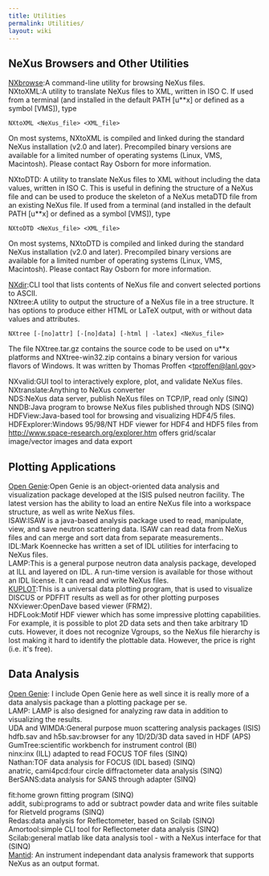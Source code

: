 ```yaml
---
title: Utilities
permalink: Utilities/
layout: wiki
---
```


NeXus Browsers and Other Utilities
----------------------------------

[NXbrowse](NXbrowse "wikilink"):A command-line utility for browsing NeXus files.  
NXtoXML:A utility to translate NeXus files to XML, written in ISO C. If used from a terminal (and installed in the default PATH \[u\*\*x\] or defined as a symbol \[VMS\]), type  

<!-- -->

    NXtoXML <NeXus_file> <XML_file>

  
On most systems, NXtoXML is compiled and linked during the standard
NeXus installation (v2.0 and later). Precompiled binary versions are
available for a limited number of operating systems (Linux, VMS,
Macintosh). Please contact Ray Osborn for more information.

NXtoDTD: A utility to translate NeXus files to XML without including the data values, written in ISO C. This is useful in defining the structure of a NeXus file and can be used to produce the skeleton of a NeXus metaDTD file from an existing NeXus file. If used from a terminal (and installed in the default PATH \[u\*\*x\] or defined as a symbol \[VMS\]), type  

<!-- -->

    NXtoDTD <NeXus_file> <XML_file>

  
On most systems, NXtoDTD is compiled and linked during the standard
NeXus installation (v2.0 and later). Precompiled binary versions are
available for a limited number of operating systems (Linux, VMS,
Macintosh). Please contact Ray Osborn for more information.

[NXdir](NXdir "wikilink"):CLI tool that lists contents of NeXus file and convert selected portions to ASCII.  
NXtree:A utility to output the structure of a NeXus file in a tree structure. It has options to produce either HTML or LaTeX output, with or without data values and attributes.  

<!-- -->

    NXtree [-[no]attr] [-[no]data] [-html | -latex] <NeXus_file>

  
The file NXtree.tar.gz contains the source code to be used on u\*\*x
platforms and NXtree-win32.zip contains a binary version for various
flavors of Windows. It was written by Thomas Proffen
&lt;tproffen@lanl.gov&gt;

NXvalid:GUI tool to interactively explore, plot, and validate NeXus files.  
NXtranslate:Anything to NeXus converter  
NDS:NeXus data server, publish NeXus files on TCP/IP, read only (SINQ)  
NNDB:Java program to browse NeXus files published through NDS (SINQ)  
HDFView:Java-based tool for browsing and visualizing HDF4/5 files.  
HDFExplorer:Windows 95/98/NT HDF viewer for HDF4 and HDF5 files from <http://www.space-research.org/explorer.htm> offers grid/scalar image/vector images and data export  

Plotting Applications
---------------------

[Open Genie](http://www.isis.rl.ac.uk/openGENIE):Open Genie is an object-oriented data analysis and visualization package developed at the ISIS pulsed neutron facility. The latest version has the ability to load an entire NeXus file into a workspace structure, as well as write NeXus files.  
ISAW:ISAW is a java-based analysis package used to read, manipulate, view, and save neutron scattering data. ISAW can read data from NeXus files and can merge and sort data from separate measurements..  
IDL:Mark Koennecke has written a set of IDL utilities for interfacing to NeXus files.  
LAMP:This is a general purpose neutron data analysis package, developed at ILL and layered on IDL. A run-time version is available for those without an IDL license. It can read and write NeXus files.  
[KUPLOT](http://discus.sourceforge.net):This is a universal data plotting program, that is used to visualize DISCUS or PDFFIT results as well as for other plotting purposes  
NXviewer:OpenDave based viewer (FRM2).  
HDFLook:Motif HDF viewer which has some impressive plotting capabilities. For example, it is possible to plot 2D data sets and then take arbitrary 1D cuts. However, it does not recognize Vgroups, so the NeXus file hierarchy is lost making it hard to identify the plottable data. However, the price is right (i.e. it's free).  

Data Analysis
-------------

[Open Genie](http://www.opengenie.org/): I include Open Genie here as well since it is really more of a data analysis package than a plotting package per se.  
LAMP: LAMP is also designed for analyzing raw data in addition to visualizing the results.  
UDA and WIMDA:General purpose muon scattering analysis packages (ISIS)  
hdfb.sav and h5b.sav:browser for any 1D/2D/3D data saved in HDF (APS)  
GumTree:scientific workbench for instrument control (BI)  
ninx:inx (ILL) adapted to read FOCUS TOF files (SINQ)  
Nathan:TOF data analysis for FOCUS (IDL based) (SINQ)  
anatric, cami4pcd:four circle diffractometer data analysis (SINQ)  
BerSANS:data analysis for SANS through adapter (SINQ)

fit:home grown fitting program (SINQ)  
addit, subi:programs to add or subtract powder data and write files suitable for Rietveld programs (SINQ)  
Redas:data analysis for Reflectometer, based on Scilab (SINQ)  
Amortool:simple CLI tool for Reflectometer data analysis (SINQ)  
Scilab:general matlab like data analysis tool - with a NeXus interface for that (SINQ)  
[Mantid](http://www.mantidproject.org/): An instrument independant data analysis framework that supports NeXus as an output format.  
